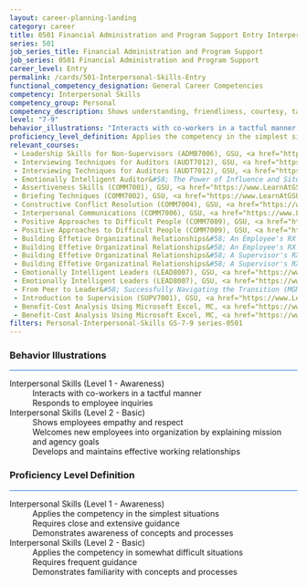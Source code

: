 ```yaml
---
layout: career-planning-landing
category: career
title: 0501 Financial Administration and Program Support Entry Interpersonal Skills
series: 501
job_series_title: Financial Administration and Program Support
job_series: 0501 Financial Administration and Program Support
career_level: Entry
permalink: /cards/501-Interpersonal-Skills-Entry
functional_competency_designation: General Career Competencies
competency: Interpersonal Skills
competency_group: Personal
competency_description: Shows understanding, friendliness, courtesy, tact, empathy, concern, and politeness to others; develops and maintains effective relationships with others; may include effectively dealing with individuals who are difficult, hostile, or distressed; relates well to people from varied backgrounds and different situations; is sensitive to cultural diversity, race, gender, disabilities, and other individual differences
level: "7-9"
behavior_illustrations: "Interacts with co-workers in a tactful manner ? Responds to employee inquiries ? Shows employees empathy and respect ? Welcomes new employees into organization by explaining mission and agency goals ? Develops and maintains effective working relationships"
proficiency_level_definition: Applies the competency in the simplest situations ? Requires close and extensive guidance ? Demonstrates awareness of concepts and processes ? Applies the competency in somewhat difficult situations ? Requires frequent guidance ? Demonstrates familiarity with concepts and processes 
relevant_courses: 
 - Leadership Skills for Non-Supervisors (ADMB7006), GSU, <a href="https://www.LearnAtGSUSA.com/ADMB7006">https://www.LearnAtGSUSA.com/ADMB7006</a>
 - Interviewing Techniques for Auditors (AUDT7012), GSU, <a href="https://www.LearnAtGSUSA.com/AUDT7012">https://www.LearnAtGSUSA.com/AUDT7012</a>
 - Interviewing Techniques for Auditors (AUDT7012), GSU, <a href="https://www.LearnAtGSUSA.com/AUDT7016">https://www.LearnAtGSUSA.com/AUDT7016</a>
 - Emotionally Intelligent Auditor&#58; The Power of Influence and Situational Awareness (AUDT8911), GSU, <a href="https://www.LearnAtGSUSA.com/AUDT8911">https://www.LearnAtGSUSA.com/AUDT8911</a>
 - Assertiveness Skills (COMM7001), GSU, <a href="https://www.LearnAtGSUSA.com/COMM7001">https://www.LearnAtGSUSA.com/COMM7001</a>
 - Briefing Techniques (COMM7002), GSU, <a href="https://www.LearnAtGSUSA.com/COMM7002">https://www.LearnAtGSUSA.com/COMM7002</a>
 - Constructive Conflict Resolution (COMM7004), GSU, <a href="https://www.LearnAtGSUSA.com/COMM7004">https://www.LearnAtGSUSA.com/COMM7004</a>
 - Interpersonal Communications (COMM7006), GSU, <a href="https://www.LearnAtGSUSA.com/COMM7006">https://www.LearnAtGSUSA.com/COMM7006</a>
 - Positive Approaches to Difficult People (COMM7009), GSU, <a href="https://www.LearnAtGSUSA.com/COMM7009">https://www.LearnAtGSUSA.com/COMM7009</a>
 - Positive Approaches to Difficult People (COMM7009), GSU, <a href="https://www.LearnAtGSUSA.com/COMM7013">https://www.LearnAtGSUSA.com/COMM7013</a>
 - Building Effetive Organizatinal Relationships&#58; An Employee's RX (COMM7210), GSU, <a href="https://www.LearnAtGSUSA.com/COMM7210">https://www.LearnAtGSUSA.com/COMM7210</a>
 - Building Effetive Organizatinal Relationships&#58; An Employee's RX (COMM7210), GSU, <a href="https://www.LearnAtGSUSA.com/COMM7214">https://www.LearnAtGSUSA.com/COMM7214</a>
 - Building Effetive Organizatinal Relationships&#58; A Supervisor's RX (COMM8210), GSU, <a href="https://www.LearnAtGSUSA.com/COMM8210">https://www.LearnAtGSUSA.com/COMM8210</a>
 - Building Effetive Organizatinal Relationships&#58; A Supervisor's RX (COMM8210), GSU, <a href="https://www.LearnAtGSUSA.com/COMM8214">https://www.LearnAtGSUSA.com/COMM8214</a>
 - Emotionally Intelligent Leaders (LEAD8007), GSU, <a href="https://www.LearnAtGSUSA.com/LEAD8007">https://www.LearnAtGSUSA.com/LEAD8007</a>
 - Emotionally Intelligent Leaders (LEAD8007), GSU, <a href="https://www.LearnAtGSUSA.com/LEAD8011">https://www.LearnAtGSUSA.com/LEAD8011</a>
 - From Peer to Leader&#58; Successfully Navigating the Transition (MGMT7125), GSU, <a href="https://www.LearnAtGSUSA.com/MGMT7125">https://www.LearnAtGSUSA.com/MGMT7125</a>
 - Introduction to Supervision (SUPV7001), GSU, <a href="https://www.LearnAtGSUSA.com/SUPV7001">https://www.LearnAtGSUSA.com/SUPV7001</a>
 - Benefit-Cost Analysis Using Microsoft Excel, MC, <a href="https://www.managementconcepts.com/course/id/5405?utm_source=CFOportal&utm_medium=listing&utm_campaign=CFOTTEP&utm_id=23FM">https://www.managementconcepts.com/course/id/5405?utm_source=CFOportal&utm_medium=listing&utm_campaign=CFOTTEP&utm_id=23FM</a>
 - Benefit-Cost Analysis Using Microsoft Excel, MC, <a href="https://www.managementconcepts.com/course/id/5405?utm_source=CFOportal&utm_medium=listing&utm_campaign=CFOTTEP&utm_id=23FM">https://www.managementconcepts.com/course/id/5405?utm_source=CFOportal&utm_medium=listing&utm_campaign=CFOTTEP&utm_id=23FM</a>
filters: Personal-Interpersonal-Skills GS-7-9 series-0501
---
```


<div class="desktop:grid-col-6 margin-y-3">
  <div class="border-top-2 bg-white padding-3 shadow-5 height-full members-hover border-1px button-border border-top-blue radius-lg card-text-color">
    <h3>Behavior Illustrations</h3>
    <hr style="background-color: #1b74e0 !important;"/>
    <dl class="text-base card-content-color"><dt>Interpersonal Skills (Level 1 - Awareness)</dt><dd>Interacts with co-workers in a tactful manner </dd><dd> Responds to employee inquiries</dd><dt>Interpersonal Skills (Level 2 - Basic)</dt><dd>Shows employees empathy and respect </dd><dd> Welcomes new employees into organization by explaining mission and agency goals </dd><dd> Develops and maintains effective working relationships</dd></dl>
  </div>
</div>
<div class="desktop:grid-col-6 margin-y-3">
  <div class="border-top-2 bg-white padding-3 shadow-5 height-full members-hover border-1px button-border border-top-blue radius-lg card-text-color">
    <h3>Proficiency Level Definition</h3>
     <hr style="background-color: #1b74e0 !important;"/>
    <dl class="text-base card-content-color"><dt>Interpersonal Skills (Level 1 - Awareness)</dt><dd>Applies the competency in the simplest situations </dd><dd> Requires close and extensive guidance </dd><dd> Demonstrates awareness of concepts and processes</dd><dt>Interpersonal Skills (Level 2 - Basic)</dt><dd>Applies the competency in somewhat difficult situations </dd><dd> Requires frequent guidance </dd><dd> Demonstrates familiarity with concepts and processes </dd></dl>
  </div>
</div>